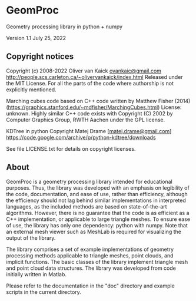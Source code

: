 # GeomProc
Geometry processing library in python + numpy

Version 1.1
July 25, 2022

## Copyright notices
Copyright (c) 2008-2022 Oliver van Kaick <ovankaic@gmail.com>
http://people.scs.carleton.ca/~olivervankaick/index.html
Released under the MIT License.
For all the parts of the code where authorship is not explicitly mentioned.

Marching cubes code based on C++ code written by Matthew Fisher (2014)
(https://graphics.stanford.edu/~mdfisher/MarchingCubes.html)
License: unknown. Highly similar C++ code exists with
Copyright (C) 2002 by Computer Graphics Group, RWTH Aachen
under the GPL license.

KDTree in python
Copyright Matej Drame [matej.drame@gmail.com]
https://code.google.com/archive/p/python-kdtree/downloads

See file LICENSE.txt for details on copyright licenses.

## About
GeomProc is a geometry processing library intended for educational
purposes. Thus, the library was developed with an emphasis on legibility
of the code, documentation, and ease of use, rather than efficiency,
although the efficiency should not lag behind similar implementations in
interpreted languages, as the included methods are based on
state-of-the-art algorithms. However, there is no guarantee that the
code is as efficient as a C++ implementation, or applicable to large
triangle meshes. To ensure ease of use, the library has only one
dependency: python with numpy. Note that an external mesh viewer such as
MeshLab is required for visualizing the output of the library.

The library comprises a set of example implementations of geometry
processing methods applicable to triangle meshes, point clouds, and
implicit functions. The basic classes of the library implement triangle
mesh and point cloud data structures. The library was developed from
code initially written in Matlab.

Please refer to the documentation in the "doc" directory and example
scripts in the current directory.
